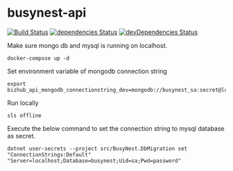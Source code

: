 # busynest-api

[![Build Status](https://travis-ci.org/pillaru/busynest-api.svg)](https://travis-ci.org/pillaru/busynest-api) [![dependencies Status](https://david-dm.org/pillaru/busynest-api/status.svg)](https://david-dm.org/pillaru/busynest-api) [![devDependencies Status](https://david-dm.org/pillaru/busynest-api/dev-status.svg)](https://david-dm.org/pillaru/busynest-api?type=dev)

Make sure mongo db and mysql is running on localhost.

```
docker-compose up -d
```

Set environment variable of mongodb connection string

```
export bizhub_api_mongodb_connectionstring_dev=mongodb://busynest_sa:secret@localhost:27017/busynest
```

Run locally

```
sls offline
```

Execute the below command to set the connection string to mysql database as secret.

```
dotnet user-secrets --project src/BusyNest.DbMigration set "ConnectionStrings:Default" "Server=localhost;Database=busynest;Uid=sa;Pwd=password"
```
